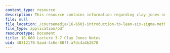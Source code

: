 ```yaml
---
content_type: resource
description: This resource contains information regarding clay jones notes.
file: null
file_location: /coursemedia/16-660j-introduction-to-lean-six-sigma-methods-january-iap-2012/403121705aad4c6e80ffa7dc4a4b2670_MIT16_660IAP12_3-7JonNot.pdf
file_type: application/pdf
resourcetype: Document
title: 16.660 Lecture 3-7 Clay Jones Notes
uid: 40312170-5aad-4c6e-80ff-a7dc4a4b2670
---
```

